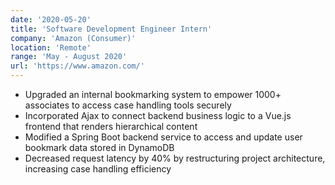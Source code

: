 ```yaml
---
date: '2020-05-20'
title: 'Software Development Engineer Intern'
company: 'Amazon (Consumer)'
location: 'Remote'
range: 'May - August 2020'
url: 'https://www.amazon.com/'
---
```


- Upgraded an internal bookmarking system to empower 1000+ associates to access case handling tools securely
- Incorporated Ajax to connect backend business logic to a Vue.js frontend that renders hierarchical content
- Modified a Spring Boot backend service to access and update user bookmark data stored in DynamoDB
- Decreased request latency by 40% by restructuring project architecture, increasing case handling efficiency
